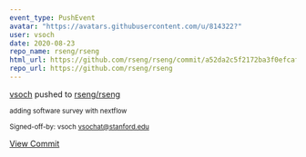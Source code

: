 ```yaml
---
event_type: PushEvent
avatar: "https://avatars.githubusercontent.com/u/814322?"
user: vsoch
date: 2020-08-23
repo_name: rseng/rseng
html_url: https://github.com/rseng/rseng/commit/a52da2c5f2172ba3f0efcaf91180aa93d5417420
repo_url: https://github.com/rseng/rseng
---
```


<a href='https://github.com/vsoch' target='_blank'>vsoch</a> pushed to <a href='https://github.com/rseng/rseng' target='_blank'>rseng/rseng</a>

<small>adding software survey with nextflow

Signed-off-by: vsoch <vsochat@stanford.edu></small>

<a href='https://github.com/rseng/rseng/commit/a52da2c5f2172ba3f0efcaf91180aa93d5417420' target='_blank'>View Commit</a>